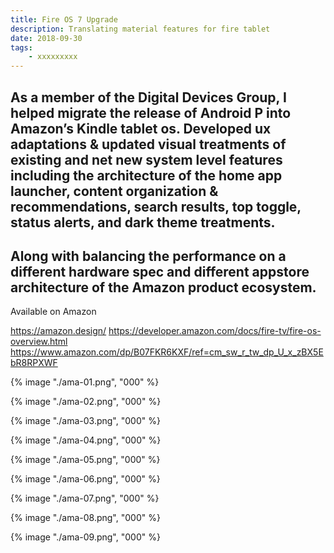 ```yaml
---
title: Fire OS 7 Upgrade
description: Translating material features for fire tablet
date: 2018-09-30
tags: 
    - xxxxxxxxx
---
```


As a member of the Digital Devices Group, I helped migrate the release of Android P into Amazon’s Kindle tablet os. Developed ux adaptations & updated visual treatments of existing and net new system level features including the architecture of the home app launcher, content organization & recommendations, search results, top toggle, status alerts, and dark theme treatments.
-
Along with balancing the performance on a different hardware spec and different appstore architecture of the Amazon product ecosystem.
-
Available on Amazon

https://amazon.design/
https://developer.amazon.com/docs/fire-tv/fire-os-overview.html
https://www.amazon.com/dp/B07FKR6KXF/ref=cm_sw_r_tw_dp_U_x_zBX5EbR8RPXWF


<div class="two-column">

{% image "./ama-01.png", "000" %}

{% image "./ama-02.png", "000" %}

{% image "./ama-03.png", "000" %}

{% image "./ama-04.png", "000" %}

{% image "./ama-05.png", "000" %}

{% image "./ama-06.png", "000" %}

{% image "./ama-07.png", "000" %}

{% image "./ama-08.png", "000" %}

</div>

{% image "./ama-09.png", "000" %}



